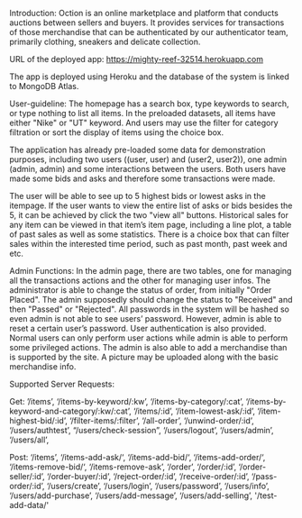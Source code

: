 Introduction:
    Oction is an online marketplace and platform that conducts auctions between sellers and buyers. It provides services for transactions of those merchandise that can be authenticated by our authenticator team, primarily clothing, sneakers and delicate collection.

URL of the deployed app:
    https://mighty-reef-32514.herokuapp.com

The app is deployed using Heroku and the database of the system is linked to MongoDB Atlas.

User-guideline:
    The homepage has a search box, type keywords to search, or type nothing to list all items. In the preloaded datasets, all items have either "Nike" or "UT" keyword. And users may use the filter for category filtration or sort the display of items using the choice box.

   The application has already pre-loaded some data for demonstration purposes, including two users ((user, user) and (user2, user2)), one admin (admin, admin) and some interactions between the users. Both users have made some bids and asks and therefore some transactions were made.

   The user will be able to see up to 5 highest bids or lowest asks in the itempage. If the user wants to view the entire list of asks or bids besides the 5, it can be achieved by click the two "view all" buttons. Historical sales for any item can be viewed in that item’s item page, including a line plot, a table of past sales as well as some statistics. There is a choice box that can filter sales within the interested time period, such as past month, past week and etc.

Admin Functions:
   In the admin page, there are two tables, one for managing all the transactions actions and the other for managing user infos. The administrator is able to change the status of order, from initially "Order Placed". The admin supposedly should change the status to "Received" and then "Passed" or "Rejected". 
   All passwords in the system will be hashed so even admin is not able to see users’ password. However, admin is able to reset a certain user’s password. User authentication is also provided. Normal users can only perform user actions while admin is able to perform some privileged actions. 
   The admin is also able to add a merchandise than is supported by the site. A picture may be uploaded along with the basic merchandise info.  

Supported Server Requests:

Get: ’/items’, ‘/items-by-keyword/:kw’, ‘/items-by-category/:cat’, ‘/items-by-keyword-and-category/:kw/:cat’, ‘/items/:id’, ‘/item-lowest-ask/:id’, ‘/item-highest-bid/:id’, ‘/filter-items/:filter’, ‘/all-order’, ‘/unwind-order/:id’, ‘/users/authtest’, “/users/check-session”, ‘/users/logout’, ‘/users/admin’, ‘/users/all’, 

Post: ‘/items’, ‘/items-add-ask/‘, ‘/items-add-bid/‘, ‘/items-add-order/‘, ‘/items-remove-bid/‘, ‘/items-remove-ask’, ‘/order’, ‘/order/:id’, ‘/order-seller/:id’, ‘/order-buyer/:id’, ‘/reject-order/:id’, ‘/receive-order/:id’, ‘/pass-order/:id’, ‘/users/create’, ‘/users/login’, ‘/users/password’, ‘/users/info’, ‘/users/add-purchase’, ‘/users/add-message’, ‘/users/add-selling’, '/test-add-data/'
